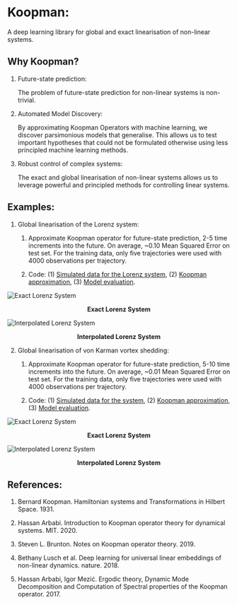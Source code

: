 # Koopman:
A deep learning library for global and exact linearisation of non-linear systems.

## Why Koopman?

1. Future-state prediction:

    The problem of future-state prediction for non-linear systems is non-trivial.

2. Automated Model Discovery:

    By approximating Koopman Operators with machine learning, we discover parsimonious
    models that generalise. This allows us to test important hypotheses that could
    not be formulated otherwise using less principled machine learning methods.

3. Robust control of complex systems:

    The exact and global linearisation of non-linear systems allows us to leverage
    powerful and principled methods for controlling linear systems.

## Examples:

1. Global linearisation of the Lorenz system:

    1. Approximate Koopman operator for future-state prediction, 2-5 time increments into the future. On average, ~0.10 Mean Squared Error on test set. For the training data, only five trajectories were used with 4000 observations per trajectory.

    2. Code: (1) [Simulated data for the Lorenz system](https://github.com/AidanRocke/Koopman/blob/main/Lorenz_system/simulated_data.py), (2) [Koopman approximation](https://github.com/AidanRocke/Koopman/blob/main/Lorenz_system/koopman_approximation.py), (3) [Model evaluation](https://github.com/AidanRocke/Koopman/blob/main/Lorenz_system/model_evaluation.py).

![Exact Lorenz System](https://raw.githubusercontent.com/AidanRocke/Koopman/main/Lorenz_system/images/exact_lorenz.png)
<figcaption align = "center"><b>Exact Lorenz System</b></figcaption>

![Interpolated Lorenz System](https://raw.githubusercontent.com/AidanRocke/Koopman/main/Lorenz_system/images/approximate_lorenz.png)
<figcaption align = "center"><b>Interpolated Lorenz System</b></figcaption>

2. Global linearisation of von Karman vortex shedding:

    1. Approximate Koopman operator for future-state prediction, 5-10 time increments into the future. On average, ~0.01 Mean Squared Error on test set. For the training data, only five trajectories were used with 4000 observations per trajectory.

    2. Code: (1) [Simulated data for the system](https://github.com/AidanRocke/Koopman/blob/main/von_karman/simulated_data.py), (2) [Koopman approximation](https://github.com/AidanRocke/Koopman/blob/main/von_karman/koopman_approximation.py), (3) [Model evaluation](https://github.com/AidanRocke/Koopman/blob/main/von_karman/model_evaluation.py).

![Exact Lorenz System](https://raw.githubusercontent.com/AidanRocke/Koopman/main/von_karman/images/exact_von_karman.png)
<figcaption align = "center"><b>Exact Lorenz System</b></figcaption>

![Interpolated Lorenz System](https://raw.githubusercontent.com/AidanRocke/Koopman/main/Lorenz_system/images/approximate_von_karman.png)
<figcaption align = "center"><b>Interpolated Lorenz System</b></figcaption>

## References:

1. Bernard Koopman. Hamiltonian systems and Transformations in Hilbert Space. 1931.

2. Hassan Arbabi. Introduction to Koopman operator theory for dynamical systems. MIT. 2020.

3. Steven L. Brunton. Notes on Koopman operator theory. 2019.

4. Bethany Lusch et al. Deep learning for universal linear embeddings of non-linear dynamics. nature. 2018.

5. Hassan Arbabi, Igor Mezić. Ergodic theory, Dynamic Mode Decomposition and Computation of Spectral properties of the Koopman operator. 2017.  
